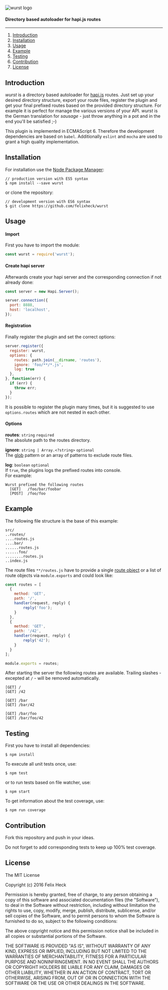 ![wurst logo](https://raw.githubusercontent.com/felixheck/wurst/master/wurst.png)
#### Directory based autoloader for hapi.js routes
---

1. [Introduction](#introduction)
2. [Installation](#installation)
3. [Usage](#usage)
4. [Example](#example)
5. [Testing](#testing)
6. [Contribution](#contribution)
7. [License](#license)

## Introduction
*wurst* is a directory based autoloader for [hapi.js](https://github.com/hapijs/hapi) routes. Just set up your desired directory structure, export your route files, register the plugin and get your final prefixed routes based on the provided directory structure. For example it is perfect for manage the various versions of your API. *wurst* is the German translation for *sausage* - just throw anything in a pot and in the end you'll be satisfied ;-)

This plugin is implemented in ECMAScript 6. Therefore the development dependencies are based on `babel`. Additionally `eslint` and `mocha` are used to grant a high quality implementation.

## Installation
For installation use the [Node Package Manager](https://github.com/npm/npm):
```
// production version with ES5 syntax
$ npm install --save wurst
```

or clone the repository:
```
// development version with ES6 syntax
$ git clone https://github.com/felixheck/wurst
```

## Usage
#### Import
First you have to import the module:
``` js
const wurst = require('wurst');
```

#### Create hapi server
Afterwards create your hapi server and the corresponding connection if not already done:
``` js
const server = new Hapi.Server();

server.connection({
  port: 8888,
  host: 'localhost',
});
```

#### Registration
Finally register the plugin and set the correct options:
``` js
server.register({
  register: wurst,
  options: {
    routes: path.join(__dirname, 'routes'),
    ignore: 'foo/**/*.js',
    log: true
  },
}, function(err) {
  if (err) {
    throw err;
  }
});
```

It is possible to register the plugin many times, but it is suggested to use `options.routes` which are not nested in each other.

#### Options

**routes**: `string` `required`<br/>
The absolute path to the routes directory.

**ignore**: `string | Array.<?string>` `optional`<br/>
The [glob](https://github.com/isaacs/node-glob#glob-primer) pattern or an array of patterns to exclude route files.

**log**: `boolean` `optional`<br/>
If `true`, the plugins logs the prefixed routes into console.<br/>
For example:

```
Wurst prefixed the following routes
  [GET]   /foo/bar/foobar
  [POST]  /foo/foo
```

## Example
The following file structure is the base of this example:
```
src/
..routes/
....routes.js
....bar/
......routes.js
......foo/
........routes.js
..index.js
```

The route files `**/routes.js` have to provide a single [route object](http://hapijs.com/api#route-configuration) or a list of route objects via `module.exports` and could look like:
``` js
const routes = [
  {
    method: 'GET',
    path: '/',
    handler(request, reply) {
        reply('foo');
    }
  },
  {
    method: 'GET',
    path: '/42',
    handler(request, reply) {
        reply('42');
    }
  }
];

module.exports = routes;
```

After starting the server the following routes are available. Trailing slashes - excepted at `/` - will be removed automatically.

```
[GET] /
[GET] /42

[GET] /bar
[GET] /bar/42

[GET] /bar/foo
[GET] /bar/foo/42
```

## Testing
First you have to install all dependencies:
```
$ npm install
```

To execute all unit tests once, use:
```
$ npm test
```

or to run tests based on file watcher, use:
```
$ npm start
```

To get information about the test coverage, use:
```
$ npm run coverage
```

## Contribution
Fork this repository and push in your ideas.

Do not forget to add corresponding tests to keep up 100% test coverage.

## License
The MIT License

Copyright (c) 2016 Felix Heck

Permission is hereby granted, free of charge, to any person obtaining a copy
of this software and associated documentation files (the "Software"), to deal
in the Software without restriction, including without limitation the rights
to use, copy, modify, merge, publish, distribute, sublicense, and/or sell
copies of the Software, and to permit persons to whom the Software is
furnished to do so, subject to the following conditions:

The above copyright notice and this permission notice shall be included in
all copies or substantial portions of the Software.

THE SOFTWARE IS PROVIDED "AS IS", WITHOUT WARRANTY OF ANY KIND, EXPRESS OR
IMPLIED, INCLUDING BUT NOT LIMITED TO THE WARRANTIES OF MERCHANTABILITY,
FITNESS FOR A PARTICULAR PURPOSE AND NONINFRINGEMENT. IN NO EVENT SHALL THE
AUTHORS OR COPYRIGHT HOLDERS BE LIABLE FOR ANY CLAIM, DAMAGES OR OTHER
LIABILITY, WHETHER IN AN ACTION OF CONTRACT, TORT OR OTHERWISE, ARISING FROM,
OUT OF OR IN CONNECTION WITH THE SOFTWARE OR THE USE OR OTHER DEALINGS IN
THE SOFTWARE.
